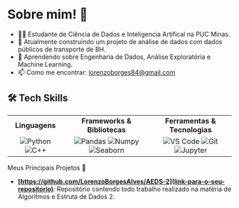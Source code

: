 # Sobre mim! 👋

- 👨‍💻 Estudante de Ciência de Dados e Inteligencia Artifical na PUC Minas.
- 🔭 Atualmente construindo um projeto de análise de dados com dados públicos de transporte de BH.
- 🌱 Aprendendo sobre Engenharia de Dados, Análise Exploratória e Machine Learning.
- 📫 Como me encontrar: [lorenzoborges84@gmail.com](mailto:seu-email@gmail.com)
## 🛠️ Tech Skills

<table>
  <tr>
    <td align="center"><strong>Linguagens</strong></td>
    <td align="center"><strong>Frameworks & Bibliotecas</strong></td>
    <td align="center"><strong>Ferramentas & Tecnologias</strong></td>
  </tr>
  <tr>
    <td align="center">
      <img src="https://img.shields.io/badge/Python-3776AB?style=for-the-badge&logo=python&logoColor=white" alt="Python" />
      <img src="https://img.shields.io/badge/C%2B%2B-00599C?style=for-the-badge&logo=c%2B%2B&logoColor=white" alt="C++" />
    </td>
    <td align="center">
      <img src="https://img.shields.io/badge/Pandas-150458?style=for-the-badge&logo=pandas&logoColor=white" alt="Pandas" />
      <img src="https://img.shields.io/badge/Numpy-013243?style=for-the-badge&logo=numpy&logoColor=white" alt="Numpy" />
      <img src="https://img.shields.io/badge/Seaborn-3670A0?style=for-the-badge&logo=seaborn&logoColor=white" alt="Seaborn" />
    </td>
    <td align="center">
      <img src="https://img.shields.io/badge/Visual_Studio_Code-007ACC?style=for-the-badge&logo=visual-studio-code&logoColor=white" alt="VS Code" />
      <img src="https://img.shields.io/badge/Git-F05032?style=for-the-badge&logo=git&logoColor=white" alt="Git" />
      <img src="https://img.shields.io/badge/Jupyter-F37626?style=for-the-badge&logo=Jupyter&logoColor=white" alt="Jupyter" />
    </td>
  </tr>
</table>
Meus Principais Projetos 🚀

- **[https://github.com/LorenzoBorgesAlves/AEDS-2](link-para-o-seu-repositorio)**: Repositório contendo todo trabalho realizado na matéria de Algoritmos e Estruta de Dados 2.

